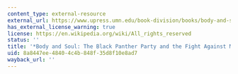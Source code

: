 ```yaml
---
content_type: external-resource
external_url: https://www.upress.umn.edu/book-division/books/body-and-soul
has_external_license_warning: true
license: https://en.wikipedia.org/wiki/All_rights_reserved
status: ''
title: '*Body and Soul: The Black Panther Party and the Fight Against Medical Discrimination*'
uid: 8a8447ee-4840-4c4b-848f-35d8f10e8ad7
wayback_url: ''
---
```

